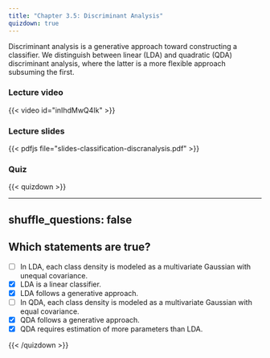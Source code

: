 ```yaml
---
title: "Chapter 3.5: Discriminant Analysis"
quizdown: true
---
```

Discriminant analysis is a generative approach toward constructing a classifier. We distinguish between linear (LDA) and quadratic (QDA) discriminant analysis, where the latter is a more flexible approach subsuming the first.

<!--more-->

### Lecture video 

{{< video id="inIhdMwQ4Ik" >}}

### Lecture slides

{{< pdfjs file="slides-classification-discranalysis.pdf" >}}

### Quiz

{{< quizdown >}}

---
shuffle_questions: false
---

## Which statements are true? 

- [ ] In LDA, each class density is modeled as a multivariate Gaussian with unequal covariance.
- [x] LDA is a linear classifier.
- [x] LDA follows a generative approach.
- [ ] In QDA, each class density is modeled as a multivariate Gaussian with equal covariance.
- [x] QDA follows a generative approach.
- [x] QDA requires estimation of more parameters than LDA.

{{< /quizdown >}}